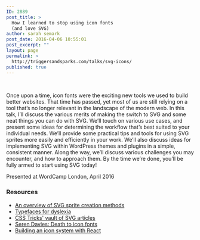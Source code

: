 ```yaml
---
ID: 2889
post_title: >
  How I learned to stop using icon fonts
  (and love SVG)
author: sarah semark
post_date: 2016-04-06 10:55:01
post_excerpt: ""
layout: page
permalink: >
  http://triggersandsparks.com/talks/svg-icons/
published: true
---
```

&nbsp;

<p class="cap">Once upon a time, icon fonts were the exciting new tools we used to build better websites. That time has passed, yet most of us are still relying on a tool that’s no longer relevant in the landscape of the modern web. In this talk, I’ll discuss the various merits of making the switch to SVG and some neat things you can do with SVG. We’ll touch on various use cases, and present some ideas for determining the workflow that’s best suited to your individual needs. We’ll provide some practical tips and tools for using SVG sprites more easily and efficiently in your work. We’ll also discuss ideas for implementing SVG within WordPress themes and plugins in a simple, consistent manner. Along the way, we’ll discuss various challenges you may encounter, and how to approach them. By the time we’re done, you’ll be fully armed to start using SVG today!</p>

Presented at WordCamp London, April 2016

<h3>Resources</h3>

<ul>
    <li><a href="https://24ways.org/2014/an-overview-of-svg-sprite-creation-techniques/">An overview of SVG sprite creation methods</a></li>
    <li><a href="http://bdatech.org/what-technology/typefaces-for-dyslexia/">Typefaces for dyslexia</a></li>
    <li><a href="https://css-tricks.com/lodge/svg/">CSS Tricks' vault of SVG articles</a></li>
    <li><a href="https://www.youtube.com/watch?v=9xXBYcWgCHA">Seren Davies: Death to icon fonts</a></li>
    <li><a href="https://css-tricks.com/creating-svg-icon-system-react/">Building an icon system with React</a></li>
</ul>